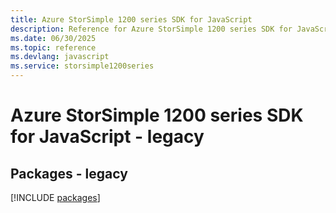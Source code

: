 ```yaml
---
title: Azure StorSimple 1200 series SDK for JavaScript
description: Reference for Azure StorSimple 1200 series SDK for JavaScript
ms.date: 06/30/2025
ms.topic: reference
ms.devlang: javascript
ms.service: storsimple1200series
---
```

# Azure StorSimple 1200 series SDK for JavaScript - legacy
## Packages - legacy
[!INCLUDE [packages](storsimple-1200-series-index.md)]